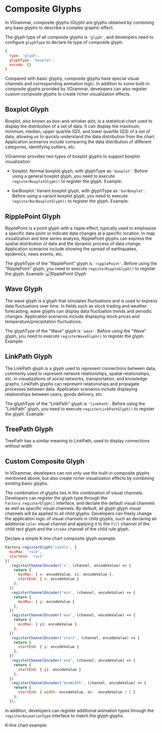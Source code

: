 # Composite Glyphs

In VGrammar, composite glyphs (Glyph) are glyphs obtained by combining any base glyphs to describe a complex graphic effect.

The glyph type of all composite glyphs is `'glyph'`, and developers need to configure `glyphType` to declare its type of composite glyph:

```js
{
  type: 'glyph',
  glyphType: 'boxplot',
  encode: {}
}
```

Compared with basic glyphs, composite glyphs have special visual channels and corresponding animation logic. In addition to some built-in composite glyphs provided by VGrammar, developers can also register custom composite glyphs to create richer visualization effects.

## Boxplot Glyph

Boxplot, also known as box-and-whisker plot, is a statistical chart used to display the distribution of a set of data. It can display the maximum, minimum, median, upper quartile (Q1), and lower quartile (Q3) of a set of data, allowing us to quickly understand the data distribution from the chart. Application scenarios include comparing the data distribution of different categories, identifying outliers, etc.

VGrammar provides two types of boxplot glyphs to support boxplot visualization:

- boxplot: Normal boxplot glyph, with glyphType as `'boxplot'`. Before using a general boxplot glyph, you need to execute `registerBoxplotGlyph()` to register the glyph. Example:

<div class="examples-ref-container" id="examples-ref-boxplot" data-path="glyph-mark/boxplot">
</div>

- barBoxplot: Variant boxplot glyph, with glyphType as `'barBoxplot'`. Before using a variant boxplot glyph, you need to execute `registerBarBoxplotGlyph()` to register the glyph. Example:

<div class="examples-ref-container" id="examples-ref-bar-boxplot" data-path="glyph-mark/bar-boxplot">
</div>

## RipplePoint Glyph

RipplePoint is a point glyph with a ripple effect, typically used to emphasize a specific data point or indicate data changes at a specific location. In map visualization and time series analysis, RipplePoint glyphs can express the spatial distribution of data and the dynamic process of data change. Application scenarios include showing the spread of earthquakes, epidemics, news events, etc.

The glyphType of the "RipplePoint" glyph is `'ripplePoint'`. Before using the "RipplePoint" glyph, you need to execute `registerRippleGlyph()` to register the glyph. Example:
![RipplePoint Glyph](TODO)

<div class="examples-ref-container" id="examples-ref-ripple" data-path="glyph-mark/ripple">
</div>

## Wave Glyph

The wave glyph is a glyph that simulates fluctuations and is used to express data fluctuations over time. In fields such as stock trading and weather forecasting, wave glyphs can display data fluctuation trends and periodic changes. Application scenarios include displaying stock prices and temperature/precipitation fluctuations.

The glyphType of the "Wave" glyph is `'wave'`. Before using the "Wave" glyph, you need to execute `registerWaveGlyph()` to register the glyph. Example:

<div class="examples-ref-container" id="examples-ref-wave" data-path="glyph-mark/wave">
</div>

## LinkPath Glyph

The LinkPath glyph is a glyph used to represent connections between data, commonly used to represent network relationships, spatial relationships, etc. In visualizations of social networks, transportation, and knowledge graphs, LinkPath glyphs can represent relationships and propagate processes between data. Application scenarios include displaying relationships between users, goods delivery, etc.

The glyphType of the "LinkPath" glyph is `'linkPath'`. Before using the "LinkPath" glyph, you need to execute `registerLinkPathGlyph()` to register the glyph. Example:

<div class="examples-ref-container" id="examples-ref-link-path" data-path="glyph-mark/link-path">
</div>

## TreePath Glyph

TreePath has a similar meaning to LinkPath, used to display connections without width

<div class="examples-ref-container" id="examples-ref-tree-path" data-path="hierarchy/tree">
</div>

## Custom Composite Glyph

In VGrammar, developers can not only use the built-in composite glyphs mentioned above, but also create richer visualization effects by combining existing basic glyphs.

The combination of glyphs lies in the combination of visual channels. Developers can register the glyph type through the `Factory.registerGlyph()` interface, and declare the default visual channels as well as specific visual channels. By default, all glyph glyph visual channels will be applied to all child glyphs. Developers can freely change the application logic of visual channels in child glyphs, such as declaring an additional `color` visual channel and applying it to the `fill` channel of the child rect glyph and the `stroke` channel of the child rule glyph.

Declare a simple K-line chart composite glyph example:

```js
Factory.registerGlyph('candle', {
  minMax: 'rule',
  startEnd: 'rect'
})
  .registerChannelEncoder('x', (channel, encodeValue) => {
    return {
      minMax: { x: encodeValue, x1: encodeValue },
      startEnd: { x: encodeValue }
    };
  })
  .registerChannelEncoder('min', (channel, encodeValue) => {
    return {
      minMax: { y: encodeValue }
    };
  })
  .registerChannelEncoder('max', (channel, encodeValue) => {
    return {
      minMax: { y1: encodeValue }
    };
  })
  .registerChannelEncoder('start', (channel, encodeValue) => {
    return {
      startEnd: { y: encodeValue }
    };
  })
  .registerChannelEncoder('end', (channel, encodeValue) => {
    return {
      startEnd: { y1: encodeValue }
    };
  })
  .registerChannelEncoder('boxWidth', (channel, encodeValue) => {
    return {
      startEnd: { width: encodeValue, dx: -encodeValue / 2 }
    };
  });
```

In addition, developers can register additional animation types through the `registerAnimationType` interface to match the glyph glyphs.

K-line chart example:

<div class="examples-ref-container" id="examples-ref-candle" data-path="glyph-mark/candle">
</div>
